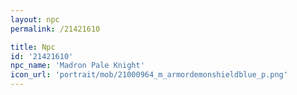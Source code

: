 ```yaml
---
layout: npc
permalink: /21421610

title: Npc
id: '21421610'
npc_name: 'Madron Pale Knight'
icon_url: 'portrait/mob/21000964_m_armordemonshieldblue_p.png'
---
```

